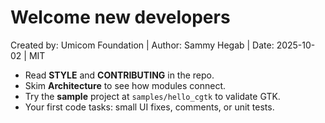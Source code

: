 # Welcome new developers

Created by: Umicom Foundation | Author: Sammy Hegab | Date: 2025-10-02 | MIT

- Read **STYLE** and **CONTRIBUTING** in the repo.
- Skim **Architecture** to see how modules connect.
- Try the **sample** project at `samples/hello_cgtk` to validate GTK.
- Your first code tasks: small UI fixes, comments, or unit tests.
